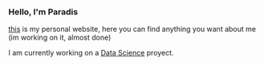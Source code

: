 ### **Hello, I'm Paradis** ###

[this]() is my personal website, here you can find anything you want about me (im working on it, almost done)

I am currently working on a [Data Science](https://github.com/Paradis4432/BoxingMatchPrediction) proyect.
